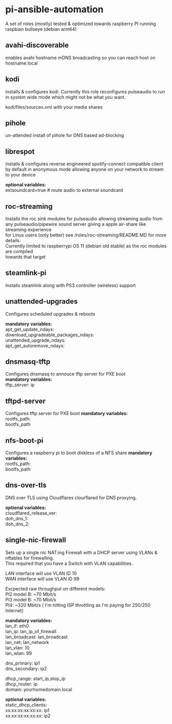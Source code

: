 # pi-ansible-automation
A set of roles (mostly) tested &amp; optimized towards raspberry PI running raspbian bullseye (debian arm64)  

## avahi-discoverable
enables avahi hostname mDNS broadcasting so you can reach host on hostname.local  

## kodi
installs & configures kodi. Currently this role reconfigures pulseaudio to run in system wide mode
which might not be what you want.
  
kodi/files/sources.xml with your media shares

## pihole
un-attended install of pihole for DNS based ad-blocking 
 
## librespot
installs & configures reverse engineered spotify-connect compatible client
by default in anonymous mode allowing anyone on your network to stream to your device
  
__optional variables:__  
extsoundcard=true  # route audio to external soundcard  

## roc-streaming
Installs the roc sink modules for pulseaudio allowing streaming audio from  
any pulseaudio/pipewire sound server giving a apple air-share like streaming experience  
for Linux users (only better) see /roles/roc-streaming/README.MD for more details.  
Currently limited to raspberrypi OS 11 (debian old stable) as the roc modules are compiled  
towards that target  
 
## steamlink-pi
Installs steamlink along with PS3 controller (wireless) support  
 
## unattended-upgrades
Configures scheduled upgrades & reboots  
 
__mandatory variables:__  
apt_get_update_ndays:  
download_upgradeable_packages_ndays:  
unattended_upgrade_ndays:  
apt_get_autoremove_ndays:  

## dnsmasq-tftp
Configures dnsmasq to annouce tftp server for PXE boot  
__mandatory variables:__  
tftp_server:  ip  

## tftpd-server
Configures tftp server for PXE boot
__mandatory variables:__  
rootfs_path:   
bootfs_path  

## nfs-boot-pi
Configures a raspberry pi to boot diskless of a NFS share
__mandatory variables:__  
rootfs_path:   
bootfs_path  

## dns-over-tls
DNS over TLS using Cloudflares clourflared for DNS proxying.

__optional variables:__  
cloudflared_release_ver:  
doh_dns_1:  
doh_dns_2:  

## single-nic-firewall
Sets up a single nic NAT:ing Firewall with a DHCP server using VLANs & nftables for firewalling.   
This required that you have a Switch with VLAN capabilities.  

LAN interface will use VLAN ID 10   
WAN interface will use VLAN ID 99  
 
Excpected raw throughput on different models:   
PI2 model B: ~70 Mbit/s  
PI3 model B: ~70 Mbit/s  
PI4: ~320 Mbit/s  ( I'm hitting ISP throttling as I'm paying for 250/250 Internet)
  
__mandatory variables:__  
lan_if: eth0  
lan_ip: lan_ip_of_firewall  
lan_broadcast: lan_broadcast   
lan_net: lan_network  
lan_vlan: 10  
lan_wlan: 99  
 
dns_primary: ip1  
dns_secondary: ip2  
 
dhcp_range: start_ip,stop_ip  
dhcp_router: ip  
domain: yourhomedomain.local  
  
__optional variables:__  
static_dhcp_clients:  
  xx:xx:xx:xx:xx:xx: ip1  
  xx:xx:xx:xx:xx:xx: ip2 
